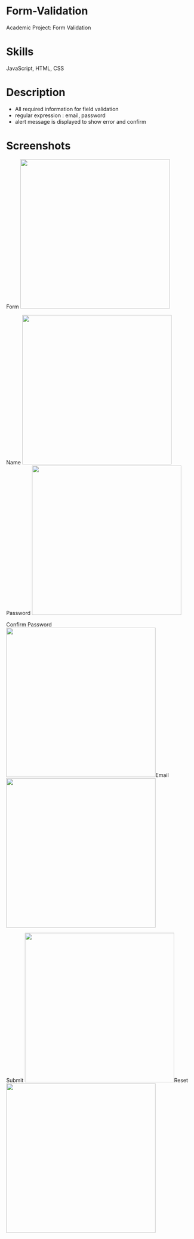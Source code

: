 # Form-Validation
Academic Project: Form Validation

Skills
=
JavaScript, HTML, CSS

Description
=
- All required information for field validation
- regular expression : email, password
- alert message is displayed to show error and confirm

Screenshots
=
Form
<img src="https://user-images.githubusercontent.com/59883982/83216252-cf830e80-a136-11ea-955c-7c515c13b16d.jpg" width="400"></img>

Name
<img src="https://user-images.githubusercontent.com/59883982/83220050-fabe2b80-a13f-11ea-8506-f1929cac9a60.jpg" width="400"></img>Password
<img src="https://user-images.githubusercontent.com/59883982/83220072-0578c080-a140-11ea-835d-928181f7edc2.jpg" width="400"></img>

Confirm Password
<img src="https://user-images.githubusercontent.com/59883982/83220096-132e4600-a140-11ea-80dc-fb7533dedac9.jpg" width="400"></img>Email
<img src="https://user-images.githubusercontent.com/59883982/83220080-09a4de00-a140-11ea-9111-cccd4a9d0a91.jpg" width="400"></img>

Submit
<img src="https://user-images.githubusercontent.com/59883982/83220103-188b9080-a140-11ea-9143-7202770f4aaa.jpg" width="400"></img>Reset
<img src="https://user-images.githubusercontent.com/59883982/83220110-1c1f1780-a140-11ea-8ca9-3d9285baa608.jpg" width="400"></img>
